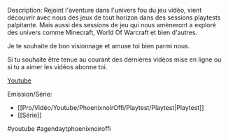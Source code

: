 Description:
Rejoint l'aventure dans l'univers fou du jeu vidéo, vient découvrir avec nous des jeux de tout horizon dans des sessions playtests palpitante. Mais aussi des sessions de jeu qui nous amèneront a exploré des univers comme Minecraft, World Of Warcraft et bien d'autres.

Je te souhaite de bon visionnage et amuse toi bien parmi nous.

Si tu souhaite être tenue au courant des dernières vidéos mise en ligne ou si tu a aimer les vidéos abonne toi.

[Youtube](https://www.youtube.com/@phoenixnoirOffi)



Emission/Série:
- [[Pro/Vidéo/Youtube/PhoenixnoirOffi/Playtest/Playtest|Playtest]]
- [[Série]]

#youtube #agendaytphoenixnoiroffi
